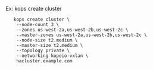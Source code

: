 
Ex: kops create cluster

       kops create cluster \
        --node-count 3 \
        --zones us-west-2a,us-west-2b,us-west-2c \
        --master-zones us-west-2a,us-west-2b,us-west-2c \
        --node-size t2.medium \
        --master-size t2.medium \
        --topology private \
        --networking kopeio-vxlan \
        hacluster.example.com

